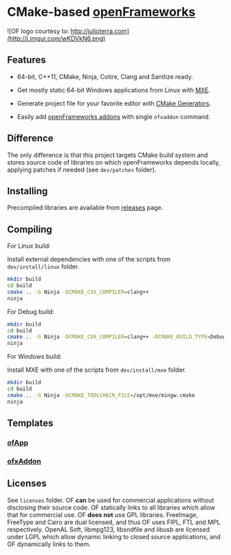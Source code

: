 CMake-based [openFrameworks][1]
===============================


![OF logo courtesy to: http://julioterra.com](http://i.imgur.com/wKDVkN6.png)


Features
--------

 - 64-bit, C++11, CMake, Ninja, Cotire, Clang and Sanitize ready.

 - Get mostly static 64-bit Windows applications from Linux with [MXE][2].

 - Generate project file for your favorite editor with [CMake Generators][3].
 
 - Easily add [openFrameworks addons][4] with single `ofxaddon` command.


Difference
----------

The only difference is that this project targets CMake build system and stores source code of libraries on which openFrameworks depends locally, applying patches if needed (see `dev/patches` folder).


Installing
----------

Precompiled libraries are available from [releases][5] page.


Compiling
---------

For Linux build:

Install external dependencies with one of the scripts from `dev/install/linux` folder.

```bash
mkdir build
cd build
cmake .. -G Ninja -DCMAKE_CXX_COMPILER=clang++
ninja
```

For Debug build:

```bash
mkdir build
cd build
cmake .. -G Ninja -DCMAKE_CXX_COMPILER=clang++ -DCMAKE_BUILD_TYPE=Debug
ninja
```

For Windows build:

Install MXE with one of the scripts from `dev/install/mxe` folder.

```bash
mkdir build
cd build
cmake .. -G Ninja -DCMAKE_TOOLCHAIN_FILE=/opt/mxe/mingw.cmake
ninja
```


Templates
---------

### [ofApp][6]
### [ofxAddon][7]


Licenses
--------

See `licenses` folder. OF **can** be used for commercial applications without disclosing their source code. OF statically links to all libraries which allow that for commercial use. OF **does not** use GPL libraries. FreeImage, FreeType and Cairo are dual licensed, and thus OF uses FIPL, FTL and MPL respectively. OpenAL Soft, libmpg123, libsndfile and libusb are licensed under LGPL which allow dynamic linking to closed source applications, and OF dynamically links to them.


  [1]: https://github.com/openframeworks/openFrameworks
  [2]: http://mxe.cc
  [3]: http://www.cmake.org/cmake/help/v3.0/manual/cmake-generators.7.html#extra-generators
  [4]: http://ofxaddons.com
  [5]: https://github.com/procedural/of/releases
  [6]: https://github.com/procedural/ofApp
  [7]: https://github.com/procedural/ofxAddon

